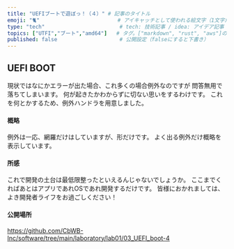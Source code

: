 ```yaml
---
title: "UEFIブートで遊ぼっ！（４）" # 記事のタイトル
emoji: "🐈"                         # アイキャッチとして使われる絵文字（1文字だけ）
type: "tech"                        # tech: 技術記事 / idea: アイデア記事
topics: ["UTFI","ブート","amd64"]   # タグ。["markdown", "rust", "aws"]のように指定する
published: false                    # 公開設定（falseにすると下書き）
---
```


## UEFI BOOT
現状ではなにかエラーが出た場合、これ多くの場合例外なのですが
問答無用で落ちてしまいます。
何が起きたかわからずに切ない思いをするわけです。
これを何とかするため、例外ハンドラを用意しました。


#### 概略
例外は一応、網羅だけはしていますが、形だけです。
よく出る例外だけ概略を表示しています。


#### 所感
これで開発の土台は最低限整ったといえるんじゃないでしょうか。
ここまでくればあとはアプリであれOSであれ開発するだけです。
皆様におかれましては、よき開発者ライフをお過ごしください！


#### 公開場所
https://github.com/CbWB-Inc/software/tree/main/laboratory/lab01/03_UEFI_boot-4
